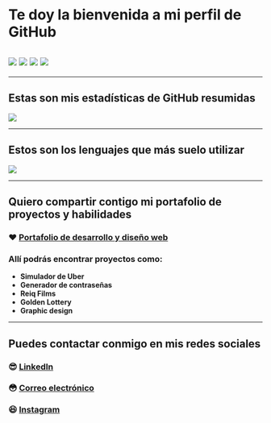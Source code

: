 # Te doy la bienvenida a mi perfil de GitHub
## <img src="https://img.shields.io/static/v1?label=Nombre&message=Hernan&color=informational"> <img src="https://img.shields.io/static/v1?label=Apellidos&message=Demorizi Ureña&color=FF6100"> <img src="https://img.shields.io/static/v1?label=Nacionalidad&message=Dominicano&color=FF3200"> <img src="https://img.shields.io/static/v1?label=Ocupación&message=Desarrollador y diseñador web&color=B600FF"> 

___

## Estas son mis estadísticas de GitHub resumidas
<img src = "https://github-readme-stats.vercel.app/api?username=hernanreiq&show_icons=true&theme=tokyonight&line_height=27">

___

## Estos son los lenguajes que más suelo utilizar
<img src="https://github-readme-stats.vercel.app/api/top-langs/?username=hernanreiq&layout=compact&show_icons=true&langs_count=10,html&theme=tokyonight" />

___

## Quiero compartir contigo mi portafolio de proyectos y habilidades

### :heart: [Portafolio de desarrollo y diseño web](https://bit.ly/hernanreiq)

### Allí podrás encontrar proyectos como:
* **Simulador de Uber**
* **Generador de contraseñas**
* **Reiq Films**
* **Golden Lottery**
* **Graphic design**

___

## Puedes contactar conmigo en mis redes sociales
### :sunglasses: [LinkedIn](https://www.linkedin.com/in/hernan-demorizi-ure%C3%B1a-4430031b1/) 
### :flushed: [Correo electrónico](mailto:hernandemure1202@gmail.com) 
### :laughing: [Instagram](https://www.instagram.com/hernan.reiq/) 